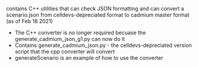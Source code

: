 contains C++ utilities that can check JSON formatting and can convert a scenario.json from celldevs-depreciated format to cadmium master format (as of Feb 18 2021)
- The C++ converter is no longer required becuase the generate_cadmium_json_g1.py can now do it
- Contains generate_cadmium_json.py - the celldevs-depreciated version script that the cpp converter will convert
- generateScenario is an example of how to use the converter
